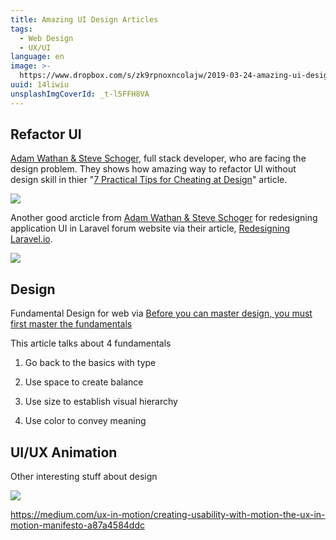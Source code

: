 ```yaml
---
title: Amazing UI Design Articles
tags:
  - Web Design
  - UX/UI
language: en
image: >-
  https://www.dropbox.com/s/zk9rpnoxncolajw/2019-03-24-amazing-ui-design-articles.jpg?raw=1
uuid: 14liwiu
unsplashImgCoverId: _t-l5FFH8VA
---
```




## Refactor UI

[Adam Wathan & Steve Schoger](https://refactoringui.com/), full stack developer, who are facing the design problem. They shows how amazing way to refactor UI without design skill in thier "[7 Practical Tips for Cheating at Design](https://medium.com/refactoring-ui/7-practical-tips-for-cheating-at-design-40c736799886)" article.

![](https://cdn-images-1.medium.com/max/2600/1*KYZikUrx9F02cJU9kpn_gQ.png)

Another good arcticle from [Adam Wathan & Steve Schoger](https://refactoringui.com/) for redesigning application UI in Laravel forum website via their article, [Redesigning Laravel.io](https://medium.com/refactoring-ui/redesigning-laravel-io-c47ac495dff0).

![](https://cdn-images-1.medium.com/max/2400/1*AZkkwzahAr0VpKdJ4OzRNQ.png)

## Design

Fundamental Design for web via [Before you can master design, you must first master the fundamentals](https://medium.freecodecamp.org/before-you-can-master-design-you-must-first-master-the-fundamentals-1981a2af1fda)

This article talks about 4 fundamentals

1. Go back to the basics with type

2. Use space to create balance

3. Use size to establish visual hierarchy

4. Use color to convey meaning



## UI/UX Animation

Other interesting stuff about design

![](https://cdn-images-1.medium.com/max/2600/1*boQYFGPLtlDof3RRs124bQ.gif)

https://medium.com/ux-in-motion/creating-usability-with-motion-the-ux-in-motion-manifesto-a87a4584ddc

